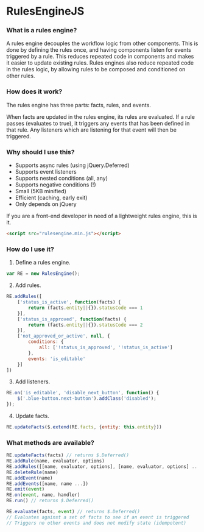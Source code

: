 # RulesEngineJS
### What is a rules engine?
A rules engine decouples the workflow logic from other components. This is done by defining the rules once, and having components listen for events triggered by a rule. This reduces repeated code in components and makes it easier to update existing rules. Rules engines also reduce repeated code in the rules logic, by allowing rules to be composed and conditioned on other rules.

### How does it work?
The rules engine has three parts: facts, rules, and events.

When facts are updated in the rules engine, its rules are evaluated. If a rule passes (evaluates to true), it triggers any events that has been defined in that rule. Any listeners which are listening for that event will then be triggered.

### Why should I use this?
- Supports async rules (using jQuery.Deferred)
- Supports event listeners
- Supports nested conditions (all, any)
- Supports negative conditions (!)
- Small (5KB minified)
- Efficient (caching, early exit)
- Only depends on jQuery

If you are a front-end developer in need of a lightweight rules engine, this is it.
```html
<script src="rulesengine.min.js"></script>
```

### How do I use it?
1.  Define a rules engine.
```js
var RE = new RulesEngine();
```
2.  Add rules.
```js
RE.addRules([
    ['status_is_active', function(facts) {
        return (facts.entity||{}).statusCode === 1
    }],
    ['status_is_approved', function(facts) {
        return (facts.entity||{}).statusCode === 2
    }],
    ['not_approved_or_active', null, {
        conditions: {
            all: ['!status_is_approved', '!status_is_active']
        },
        events: 'is_editable'
    }]
])
```
3.  Add listeners.
```js
RE.on('is_editable', 'disable_next_button', function() {
    $('.blue-button.next-button').addClass('disabled');
});
```
4.  Update facts.
```js
RE.updateFacts($.extend(RE.facts, {entity: this.entity}))
```

### What methods are available?
```js
RE.updateFacts(facts) // returns $.Deferred()
RE.addRule(name, evaluator, options)
RE.addRules([[name, evaluator, options], [name, evaluator, options] ...]
RE.deleteRule(name)
RE.addEvent(name)
RE.addEvents([name, name ...])
RE.emit(event)
RE.on(event, name, handler)
RE.run() // returns $.Deferred()

RE.evaluate(facts, event) // returns $.Deferred()
// Evaluates against a set of facts to see if an event is triggered
// Triggers no other events and does not modify state (idempotent)

```
